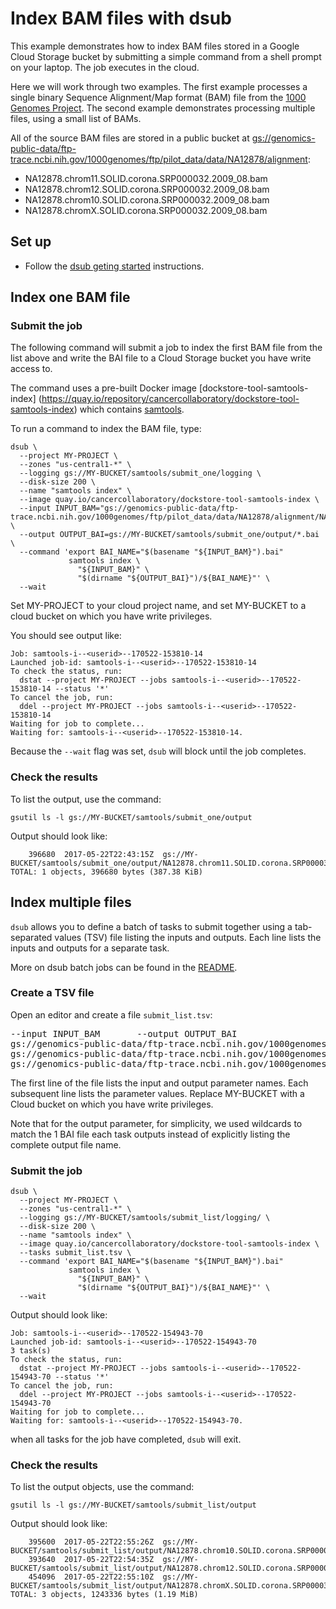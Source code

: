 # Index BAM files with dsub

This example demonstrates how to index BAM files stored in a Google
Cloud Storage bucket by submitting a simple command from a shell prompt
on your laptop. The job executes in the cloud.

Here we will work through two examples. The first example processes a single
binary Sequence Alignment/Map format (BAM) file from the
[1000 Genomes Project](http://www.internationalgenome.org/). The second
example demonstrates processing multiple files, using a small list of BAMs.

All of the source BAM files are stored in a public bucket at
[gs://genomics-public-data/ftp-trace.ncbi.nih.gov/1000genomes/ftp/pilot_data/data/NA12878/alignment](https://console.cloud.google.com/storage/browser/genomics-public-data/ftp-trace.ncbi.nih.gov/1000genomes/ftp/pilot_data/data/NA12878/alignment/):

* NA12878.chrom11.SOLID.corona.SRP000032.2009_08.bam
* NA12878.chrom12.SOLID.corona.SRP000032.2009_08.bam
* NA12878.chrom10.SOLID.corona.SRP000032.2009_08.bam
* NA12878.chromX.SOLID.corona.SRP000032.2009_08.bam

## Set up

* Follow the [dsub geting started](../../README.md#getting-started)
instructions.

## Index one BAM file

### Submit the job

The following command will submit a job to index the first BAM file
from the list above and write the BAI file to a Cloud Storage bucket
you have write access to.

The command uses a pre-built Docker image [dockstore-tool-samtools-index]
(https://quay.io/repository/cancercollaboratory/dockstore-tool-samtools-index)
which contains [samtools](http://www.htslib.org/).

To run a command to index the BAM file, type:

```
dsub \
  --project MY-PROJECT \
  --zones "us-central1-*" \
  --logging gs://MY-BUCKET/samtools/submit_one/logging \
  --disk-size 200 \
  --name "samtools index" \
  --image quay.io/cancercollaboratory/dockstore-tool-samtools-index \
  --input INPUT_BAM="gs://genomics-public-data/ftp-trace.ncbi.nih.gov/1000genomes/ftp/pilot_data/data/NA12878/alignment/NA12878.chrom11.SOLID.corona.SRP000032.2009_08.bam" \
  --output OUTPUT_BAI=gs://MY-BUCKET/samtools/submit_one/output/*.bai \
  --command 'export BAI_NAME="$(basename "${INPUT_BAM}").bai"
             samtools index \
               "${INPUT_BAM}" \
               "$(dirname "${OUTPUT_BAI}")/${BAI_NAME}"' \
  --wait
```

Set MY-PROJECT to your cloud project name, and set MY-BUCKET to a cloud bucket
on which you have write privileges.

You should see output like:

```
Job: samtools-i--<userid>--170522-153810-14
Launched job-id: samtools-i--<userid>--170522-153810-14
To check the status, run:
  dstat --project MY-PROJECT --jobs samtools-i--<userid>--170522-153810-14 --status '*'
To cancel the job, run:
  ddel --project MY-PROJECT --jobs samtools-i--<userid>--170522-153810-14
Waiting for job to complete...
Waiting for: samtools-i--<userid>--170522-153810-14.
```

Because the `--wait` flag was set, `dsub` will block until the job completes.

### Check the results

To list the output, use the command:

```
gsutil ls -l gs://MY-BUCKET/samtools/submit_one/output
```

Output should look like:

```
    396680  2017-05-22T22:43:15Z  gs://MY-BUCKET/samtools/submit_one/output/NA12878.chrom11.SOLID.corona.SRP000032.2009_08.bam.bai
TOTAL: 1 objects, 396680 bytes (387.38 KiB)
```

## Index multiple files

`dsub` allows you to define a batch of tasks to submit together using a
tab-separated values (TSV) file listing the inputs and outputs.
Each line lists the inputs and outputs for a separate task.

More on dsub batch jobs can be found in the
[README](../../README#submitting-a-batch-job).

### Create a TSV file

Open an editor and create a file `submit_list.tsv`:

<pre>
--input INPUT_BAM&#9;--output OUTPUT_BAI
gs://genomics-public-data/ftp-trace.ncbi.nih.gov/1000genomes/ftp/pilot_data/data/NA12878/alignment/NA12878.chrom12.SOLID.corona.SRP000032.2009_08.bam&#9;gs://MY-BUCKET/samtools/submit_list/output/*.bai
gs://genomics-public-data/ftp-trace.ncbi.nih.gov/1000genomes/ftp/pilot_data/data/NA12878/alignment/NA12878.chrom10.SOLID.corona.SRP000032.2009_08.bam&#9;gs://MY-BUCKET/samtools/submit_list/output/*.bai
gs://genomics-public-data/ftp-trace.ncbi.nih.gov/1000genomes/ftp/pilot_data/data/NA12878/alignment/NA12878.chromX.SOLID.corona.SRP000032.2009_08.bam&#9;gs://MY-BUCKET/samtools/submit_list/output/*.bai
</pre>

The first line of the file lists the input and output parameter names.
Each subsequent line lists the parameter values.
Replace MY-BUCKET with a Cloud bucket on which you have write privileges.

Note that for the output parameter, for simplicity, we used wildcards to match
the 1 BAI file each task outputs instead of explicitly listing the complete
output file name.

### Submit the job

```
dsub \
  --project MY-PROJECT \
  --zones "us-central1-*" \
  --logging gs://MY-BUCKET/samtools/submit_list/logging/ \
  --disk-size 200 \
  --name "samtools index" \
  --image quay.io/cancercollaboratory/dockstore-tool-samtools-index \
  --tasks submit_list.tsv \
  --command 'export BAI_NAME="$(basename "${INPUT_BAM}").bai"
             samtools index \
               "${INPUT_BAM}" \
               "$(dirname "${OUTPUT_BAI}")/${BAI_NAME}"' \
  --wait
```

Output should look like:

```
Job: samtools-i--<userid>--170522-154943-70
Launched job-id: samtools-i--<userid>--170522-154943-70
3 task(s)
To check the status, run:
  dstat --project MY-PROJECT --jobs samtools-i--<userid>--170522-154943-70 --status '*'
To cancel the job, run:
  ddel --project MY-PROJECT --jobs samtools-i--<userid>--170522-154943-70
Waiting for job to complete...
Waiting for: samtools-i--<userid>--170522-154943-70.
```

when all tasks for the job have completed, `dsub` will exit.

### Check the results

To list the output objects, use the command:

```
gsutil ls -l gs://MY-BUCKET/samtools/submit_list/output
```

Output should look like:

```
    395600  2017-05-22T22:55:26Z  gs://MY-BUCKET/samtools/submit_list/output/NA12878.chrom10.SOLID.corona.SRP000032.2009_08.bam.bai
    393640  2017-05-22T22:54:35Z  gs://MY-BUCKET/samtools/submit_list/output/NA12878.chrom12.SOLID.corona.SRP000032.2009_08.bam.bai
    454096  2017-05-22T22:55:10Z  gs://MY-BUCKET/samtools/submit_list/output/NA12878.chromX.SOLID.corona.SRP000032.2009_08.bam.bai
TOTAL: 3 objects, 1243336 bytes (1.19 MiB)
```

